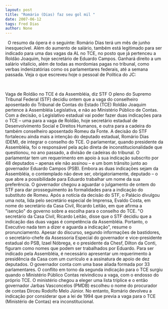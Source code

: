 ```yaml
---
layout: post
title: "Romário (Dias) faz seu gol mil "
date: 2007-06-12
tags: Fred Dias
author: None
---
```

&nbsp;
O resumo da &oacute;pera &eacute; o seguinte: Rom&aacute;rio Dias ter&aacute; um m&ecirc;s de junho inesquec&iacute;vel. Al&eacute;m do aumento de sal&aacute;rio, tamb&eacute;m est&aacute; legitimado para ser indicado para uma das vagas da AL no TCE, no posto que j&aacute; pertenceu a Rold&atilde;o Joaquim, hoje secret&aacute;rio de Eduardo Campos. Ganhar&aacute; direito a um sal&aacute;rio vital&iacute;cio, al&eacute;m de todas as mordomias pagas no tribunal, como verbas indenizat&oacute;rias como os parlamentares federais, at&eacute; a semana passada.
Veja o que escreveu hoje o pessoal de Pol&iacute;tica do JC:

&nbsp;

Vaga de Rold&atilde;o no TCE &eacute; da Assembl&eacute;ia, diz STF
O pleno do Supremo Tribunal Federal (STF) decidiu ontem que a vaga do conselheiro aposentado do Tribunal de Contas do Estado (TCE) Rold&atilde;o Joaquim pertence &agrave; Assembl&eacute;ia Legislativa, e n&atilde;o ao Minist&eacute;rio P&uacute;blico de Contas. Com a decis&atilde;o, o Legislativo estadual vai poder fazer duas indica&ccedil;&otilde;es para o TCE &ndash; uma para a vaga de Rold&atilde;o, hoje secret&aacute;rio estadual de Desenvolvimento Social e Direitos Humanos, e outra para a cadeira do tamb&eacute;m conselheiro aposentado Romeu da Fonte.
A decis&atilde;o do STF fortaleceu ainda mais a inten&ccedil;&atilde;o do deputado estadual, Rom&aacute;rio Dias (DEM), de integrar o conselho do TCE. O parlamentar, quando presidente da Assembl&eacute;ia, foi o respons&aacute;vel pela a&ccedil;&atilde;o direta de inconstitucionalidade que questionou, no ano passado, a divis&atilde;o de cadeiras do tribunal. O parlamentar tem um requerimento em apoio &agrave; sua indica&ccedil;&atilde;o subscrito por 48 deputados &ndash; apenas ele n&atilde;o assinou &ndash; e um bom tr&acirc;nsito junto ao governador Eduardo Campos (PSB).
Embora as duas indica&ccedil;&otilde;es sejam da Assembl&eacute;ia, o contemplado n&atilde;o deve ser, obrigatoriamente, deputado &ndash; o que abre a possibilidade para Eduardo trabalhar um nome da sua prefer&ecirc;ncia. O governador chegou a aguardar o julgamento de ontem do STF para dar prosseguimento &agrave;s formalidades para a indica&ccedil;&atilde;o do substituto de Romeu.
Ap&oacute;s a not&iacute;cia da decis&atilde;o do STF, o Pal&aacute;cio divulgou uma nota, lida pelo secret&aacute;rio especial de Imprensa, Evaldo Costa, em nome do secret&aacute;rio da Casa Civil, Ricardo Leit&atilde;o, em que afirma a &quot;isen&ccedil;&atilde;o&quot; do governo sobre a escolha para o conselho do TCE. &quot;O secret&aacute;rio da Casa Civil, Ricardo Leit&atilde;o, disse que o STF decidiu que a indica&ccedil;&atilde;o das duas vagas &eacute; compet&ecirc;ncia da Assembl&eacute;ia. Portanto, o Executivo nada tem a dizer e aguarda a indica&ccedil;&atilde;o&quot;, resume o pronunciamento.
Apesar do discurso, segundo informa&ccedil;&otilde;es de bastidores, o secret&aacute;rio-chefe da Assessoria Especial do governador e vice-presidente estadual do PSB, Izael N&oacute;brega, e o presidente da Chesf, Dilton da Conti, figuram como nomes que podem ser trabalhados por Eduardo. Para ser indicado pela Assembl&eacute;ia, &eacute; necess&aacute;rio apresentar um requerimento &agrave; presid&ecirc;ncia da Casa com um curr&iacute;culo e a assinatura de apoio de dez deputados. O governador conta com uma base aliada formada por 33 parlamentares.
O conflito em torno da segunda indica&ccedil;&atilde;o para o TCE surgiu quando o Minist&eacute;rio P&uacute;blico Contas reivindicou a vaga, com o endosso do pr&oacute;prio TCE. O minist&eacute;rio chegou a eleger uma lista tr&iacute;plice e o ent&atilde;o governador Jarbas Vasconcelos (PMDB) escolheu o nome do procurador de contas Dirceu Rodolfo Melo J&uacute;nior. No entanto, Rom&aacute;rio devolveu a indica&ccedil;&atilde;o por considerar que a lei de 1994 que previa a vaga para o TCE (Minist&eacute;rio de Contas) era inconstitucional. 